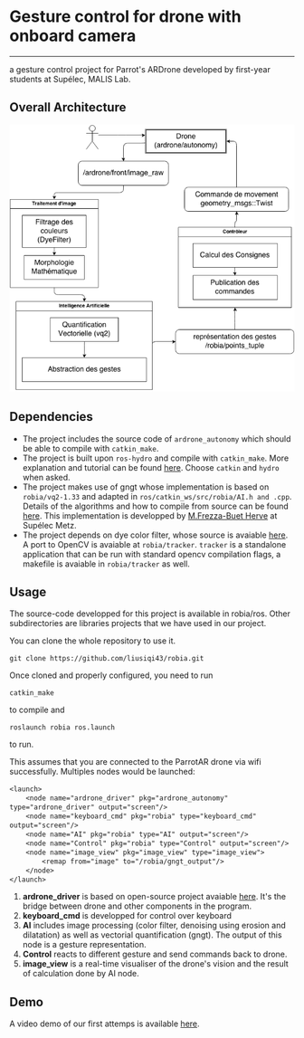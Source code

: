 # Gesture control for drone with onboard camera 
-----------

a gesture control project for Parrot's ARDrone developed by first-year students at Supélec, MALIS Lab.

## Overall Architecture

![image](doc/robia_structure.png)

## Dependencies
* The project includes the source code of `ardrone_autonomy` which should be able to compile with `catkin_make`. 
* The project is built upon `ros-hydro` and compile with `catkin_make`. More explanation and tutorial can be found [here](http://wiki.ros.org/ROS/Tutorials). Choose `catkin` and `hydro` when asked.
* The project makes use of gngt whose implementation is based on `robia/vq2-1.33` and adapted in `ros/catkin_ws/src/robia/AI.h and .cpp`. Details of the algorithms and how to compile from source can be found [here](http://malis.metz.supelec.fr/spip.php?article182). This implementation is developped by [M.Frezza-Buet Herve](http://www.metz.supelec.fr/metz/personnel/frezza/) at Supélec Metz.
* The project depends on dye color filter, whose source is avaiable [here](http://malis.metz.supelec.fr/spip.php?rubrique21). A port to OpenCV is avaiable at `robia/tracker`. `tracker` is a standalone application that can be run with standard opencv compilation flags, a makefile is avaiable in `robia/tracker` as well. 

## Usage
The source-code developped for this project is available in robia/ros. Other subdirectories are libraries projects that we have used in our project. 

You can clone the whole repository to use it.

	git clone https://github.com/liusiqi43/robia.git
	
Once cloned and properly configured, you need to run 

	catkin_make
	
to compile and

	roslaunch robia ros.launch
	
to run. 

This assumes that you are connected to the ParrotAR drone via wifi successfully. Multiples nodes would be launched: 

	<launch>
		<node name="ardrone_driver" pkg="ardrone_autonomy" type="ardrone_driver" output="screen"/>
		<node name="keyboard_cmd" pkg="robia" type="keyboard_cmd" output="screen"/>
		<node name="AI" pkg="robia" type="AI" output="screen"/>
		<node name="Control" pkg="robia" type="Control" output="screen"/>
		<node name="image_view" pkg="image_view" type="image_view">
			<remap from="image" to="/robia/gngt_output"/>
		</node>
	</launch>
	

1. **ardrone_driver** is based on open-source project avaiable [here](https://github.com/AutonomyLab/ardrone_autonomy). It's the bridge between drone and other components in the program. 
2. **keyboard_cmd** is developped for control over keyboard
3. **AI** includes image processing (color filter, denoising using erosion and dilatation) as well as vectorial quantification (gngt). The output of this node is a gesture representation. 
4. **Control** reacts to different gesture and send commands back to drone. 
5. **image_view** is a real-time visualiser of the drone's vision and the result of calculation done by AI node.


## Demo
A video demo of our first attemps is available [here](https://www.youtube.com/watch?v=uqZO2VXokQA). 